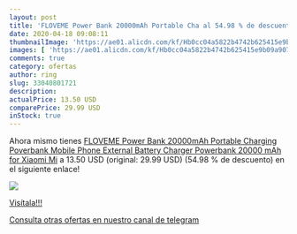 ```yaml
---
layout: post
title: 'FLOVEME Power Bank 20000mAh Portable Cha al 54.98 % de descuento'
date: 2020-04-18 09:08:11
thumbnailImage: 'https://ae01.alicdn.com/kf/Hb0cc04a5822b4742b625415e9b09a907s/FLOVEME-Power-Bank-20000mAh-Portable-Charging-Poverbank-Mobile-Phone-External-Battery-Charger-Powerbank-20000-mAh-for.jpg_350x350._SL200_.jpg'
images: [ 'https://ae01.alicdn.com/kf/Hb0cc04a5822b4742b625415e9b09a907s/FLOVEME-Power-Bank-20000mAh-Portable-Charging-Poverbank-Mobile-Phone-External-Battery-Charger-Powerbank-20000-mAh-for.jpg_350x350._SL200_.jpg' ]
comments: true
category: ofertas
author: ring
slug: 33040801721
description:
actualPrice: 13.50 USD
comparePrice: 29.99 USD
inStock: true
---
```


Ahora mismo tienes [FLOVEME Power Bank 20000mAh Portable Charging Poverbank Mobile Phone External Battery Charger Powerbank 20000 mAh for Xiaomi Mi](https://www.amazon.com/dp/33040801721/?tag=redken08-20) a 13.50 USD (original: 29.99 USD) (54.98 %  de descuento) en el siguiente enlace!

[![](https://ae01.alicdn.com/kf/Hb0cc04a5822b4742b625415e9b09a907s/FLOVEME-Power-Bank-20000mAh-Portable-Charging-Poverbank-Mobile-Phone-External-Battery-Charger-Powerbank-20000-mAh-for.jpg_350x350._SL200_.jpg)](https://www.amazon.com/dp/33040801721/?tag=redken08-20)

[Visítala!!!](https://www.amazon.com/dp/33040801721/?tag=redken08-20)

[Consulta otras ofertas en nuestro canal de telegram](https://t.me/s/ofertas25)
